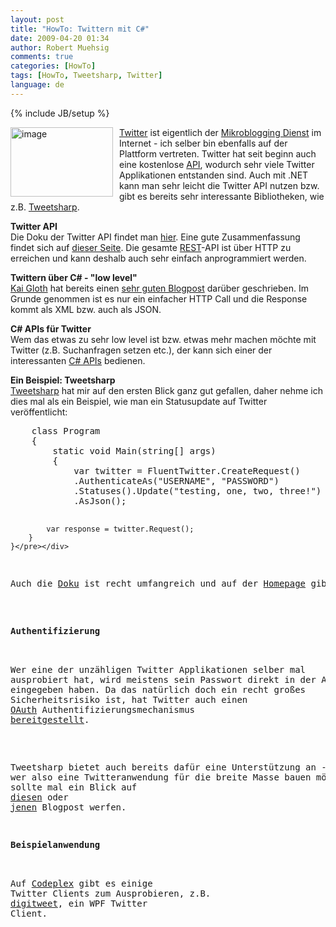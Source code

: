 ```yaml
---
layout: post
title: "HowTo: Twittern mit C#"
date: 2009-04-20 01:34
author: Robert Muehsig
comments: true
categories: [HowTo]
tags: [HowTo, Tweetsharp, Twitter]
language: de
---
```

{% include JB/setup %}
<p><a href="{{BASE_PATH}}/assets/wp-images-de/image713.png"><img style="border-top-width: 0px; border-left-width: 0px; border-bottom-width: 0px; margin: 0px 10px 0px 0px; border-right-width: 0px" height="111" alt="image" src="{{BASE_PATH}}/assets/wp-images-de/image-thumb691.png" width="164" align="left" border="0" /></a><a href="http://twitter.com">Twitter</a> ist eigentlich der <a href="http://de.wikipedia.org/wiki/Twitter">Mikroblogging Dienst</a> im Internet - ich selber bin ebenfalls auf der Plattform vertreten. Twitter hat seit beginn auch eine kostenlose <a href="http://apiwiki.twitter.com/">API</a>, wodurch sehr viele Twitter Applikationen entstanden sind. Auch mit .NET kann man sehr leicht die Twitter API nutzen bzw. gibt es bereits sehr interessante Bibliotheken, wie z.B. <a href="http://code.google.com/p/tweetsharp/">Tweetsharp</a>. </p> 
<!--more-->
  <p><strong>Twitter API      <br /></strong>Die Doku der Twitter API findet man <a href="http://apiwiki.twitter.com/">hier</a>. Eine gute Zusammenfassung findet sich auf <a href="http://apiwiki.twitter.com/Things-Every-Developer-Should-Know">dieser Seite</a>. Die gesamte <a href="http://en.wikipedia.org/wiki/Representational_State_Transfer">REST</a>-API ist &#252;ber HTTP zu erreichen und kann deshalb auch sehr einfach anprogrammiert werden.</p>  <p><strong>Twittern &#252;ber C# - &quot;low level&quot;</strong>     <br /><a href="http://blog.veloursnebel.de/">Kai Gloth</a> hat bereits einen <a href="http://blog.veloursnebel.de/2008/10/twitter-und-c/">sehr guten Blogpost</a> dar&#252;ber geschrieben. Im Grunde genommen ist es nur ein einfacher HTTP Call und die Response kommt als XML bzw. auch als JSON.</p>  <p><strong>C# APIs f&#252;r Twitter      <br /></strong>Wem das etwas zu sehr low level ist bzw. etwas mehr machen m&#246;chte mit Twitter (z.B. Suchanfragen setzen etc.), der kann sich einer der interessanten <a href="http://apiwiki.twitter.com/Libraries#C/NET">C# APIs</a> bedienen.</p>  <p><strong>Ein Beispiel: Tweetsharp      <br /></strong><a href="http://code.google.com/p/tweetsharp/">Tweetsharp</a> hat mir auf den ersten Blick ganz gut gefallen, daher nehme ich dies mal als ein Beispiel, wie man ein Statusupdate auf Twitter ver&#246;ffentlicht:</p>  <div class="wlWriterSmartContent" id="scid:812469c5-0cb0-4c63-8c15-c81123a09de7:a14dbc2a-9b8a-4438-85a1-3829edb17bbb" style="padding-right: 0px; display: inline; padding-left: 0px; float: none; padding-bottom: 0px; margin: 0px; padding-top: 0px"><pre name="code" class="c#">    class Program
    {
        static void Main(string[] args)
        {
            var twitter = FluentTwitter.CreateRequest()
            .AuthenticateAs("USERNAME", "PASSWORD")
            .Statuses().Update("testing, one, two, three!")
            .AsJson();

            var response = twitter.Request();
        }
    }</pre></div>

<p>Auch die <a href="http://code.google.com/p/tweetsharp/w/list">Doku</a> ist recht umfangreich und auf der <a href="http://tweetsharp.com/">Homepage</a> gibt es auch noch ein paar nette Blogposts.</p>

<p><strong>Authentifizierung</strong> 

  <br />Wer eine der unz&#228;hligen Twitter Applikationen selber mal ausprobiert hat, wird meistens sein Passwort direkt in der Applikation eingegeben haben. Da das nat&#252;rlich doch ein recht gro&#223;es Sicherheitsrisiko ist, hat Twitter auch einen <a href="http://oauth.net/">OAuth</a> Authentifizierungsmechanismus <a href="http://apiwiki.twitter.com/OAuth-FAQ">bereitgestellt</a>. 

  <br />Tweetsharp bietet auch bereits daf&#252;r eine Unterst&#252;tzung an - wer also eine Twitteranwendung f&#252;r die breite Masse bauen m&#246;chte, der sollte mal ein Blick auf <a href="http://tweetsharp.com/?p=68">diesen</a> oder <a href="http://tweetsharp.com/?p=60">jenen</a> Blogpost werfen.</p>

<p><strong>Beispielanwendung</strong>

  <br />Auf <a href="http://codeplex.com/">Codeplex</a> gibt es einige Twitter Clients zum Ausprobieren, z.B. <a href="http://digitweet.codeplex.com/">digitweet</a>, ein WPF Twitter Client.</p>
